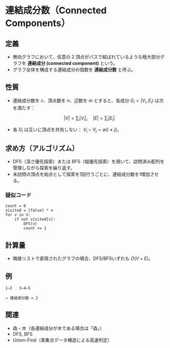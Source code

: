 # 連結成分数（Connected Components）

## 定義

* 無向グラフにおいて、任意の 2 頂点がパスで結ばれているような極大部分グラフを **連結成分 (connected component)** という。
* グラフ全体を構成する連結成分の個数を **連結成分数** と呼ぶ。

## 性質

* 連結成分数を $c$、頂点数を $n$、辺数を $m$ とすると、各成分 $G_i=(V_i,E_i)$ は次を満たす：

  $$
  |V| = \sum_i |V_i|, \quad |E| = \sum_i |E_i|
  $$
* 各 $G_i$ は互いに頂点を共有しない： $V_i \cap V_j = \emptyset (i\neq j)$。

## 求め方（アルゴリズム）

* DFS（深さ優先探索）または BFS（幅優先探索）を用いて、訪問済み配列を管理しながら探索を繰り返す。
* 未訪問の頂点を始点として探索を1回行うごとに、連結成分数を1増加させる。

### 疑似コード

```pseudo
count = 0
visited = [false] * n
for v in V:
    if not visited[v]:
        DFS(v)
        count += 1
```

## 計算量

* 隣接リストで表現されたグラフの場合、DFS/BFSいずれも $O(V+E)$。

## 例

```
1—2   3—4—5

→ 連結成分数 = 2
```

## 関連

* 森・木（各連結成分が木である場合は「森」）
* DFS, BFS
* Union-Find（素集合データ構造による高速判定）
